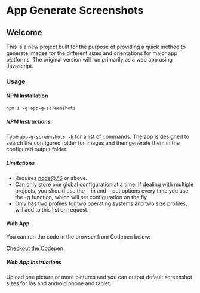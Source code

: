 # App Generate Screenshots
## Welcome

This is a new project built for the purpose of providing a quick method to generate images for the different sizes and orientations for major app platforms.
The original version will run primarily as a web app using Javascript.

### Usage
#### NPM Installation

`npm i -g app-g-screenshots`

##### NPM Instructions
Type `app-g-screenshots -h` for a list of commands. The app is designed to search the configured folder for images and then generate them in the configured output folder.

##### Limitations
* Requires node@7.6 or above.
* Can only store one global configuration at a time. If dealing with multiple projects, you should use the --in and --out options every time you use the -g function, which will set configuration on the fly.
* Only has two profiles for two operating systems and two size profiles, will add to this list on request.

#### Web App
You can run the code in the browser from Codepen below:

[Checkout the Codepen](https://codepen.io/crushingcodes/pen/bZRpKJ#)

##### Web App Instructions
Upload one picture or more pictures and you can output default screenshot sizes for ios and android phone and tablet.
